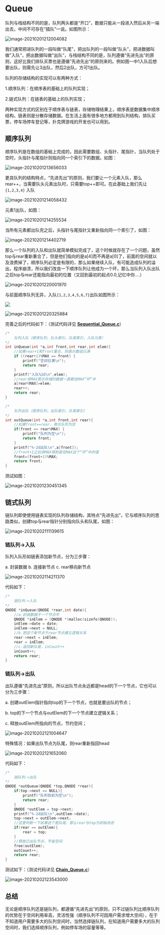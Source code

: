 # Queue

队列与栈结构不同的是，队列两头都是“开口”，数据只能从一段进入然后从另一端出去，中间不可存在“插队”一说。如图所示：

![image-20210201212004082](https://i.loli.net/2021/02/01/uydQEfS6zO9c724.png)

我们通常把进队列的一段叫做“队尾”，把出队列的一段叫做“队头”，把进数据叫做”入队“，把出数据叫做”出队“，与栈结构不同的是，队列遵循“先进先出”的原则，这好比我们排队买票也是遵循”先进先出“的原则来的。例如图一中1入队后想要出队，则需先让3出队，然后2出队，方可1出队。

队列的存储结构的实现可以有两种方式：

1.顺序队列：在顺序表的基础上的队列实现；

2.链式队列：在链表的基础上的队列实现；

两种实现方式的区别在于顺序表与链表，存储物理结果上，顺序表是数据集中顺序结构，链表则是分散存储数据。在生活上面有很多地方都用到队列结构，排队买票，停车场停车登记等，扑克牌游戏的开发也可以用到。

## 顺序队列

顺序队列是在数组的基础上完成的，因此需要数组、头指针、尾指针，当队列处于空时，头指针与尾指针则指向同一个索引下的数据。如图：

![image-20210201213656033](https://i.loli.net/2021/02/01/C9wZfj7lmXWbiQ5.png)

更具队列的结构特点，“先进先出”的原则，我们要让一个元素入队，那么rear++，当需要队头元素出队时，只需要top++即可。在此基础上我们先让 `{1,2,3,4}` 入队

![image-20210201214058432](C:\Users\HP\AppData\Roaming\Typora\typora-user-images\image-20210201214058432.png)

元素1出队，如图：

![image-20210201214255534](https://i.loli.net/2021/02/01/jg8AmEdnl34FW9y.png)

当所有元素都出队完之后，头指针与尾指针又重新指向同一个索引了，如图：

![image-20210201214402719](https://i.loli.net/2021/02/01/qlxpAtfLJz3ICMT.png)

那么一个队列的入队和出队就简单模拟完成了，这个时候就存在了一个问题，虽然top与rear重新重合了，但是他们指向的是a[4]而不再是a[0]了，前面的空间就以及浪费掉了，顺序队列必定是有限的，那么如果继续入队，有可能造成队列的溢出，程序崩溃，所以我们改良一下顺序队列让他成为一个环，那么当队列入队出队之后top与rear还能指向最初的位置（又回到最初的起点0.0,记忆中你....）

![image-20210201220001970](https://i.loli.net/2021/02/01/C8cHIamYSZoUPVD.png)

与前面顺序队列无异，入队`{1,2,3,4,5,6,7}`出队如图所示：

![](https://i.loli.net/2021/02/01/D7qrgdEwHUkf4RZ.png)

![image-20210201220325884](https://i.loli.net/2021/02/01/6UicfZhTpSmDEb4.png)

完善之后的代码如下：（测试代码详见 **[Sequential_Queue.c](https://github.com/409592048/DateStructure/blob/master/Queue/Sequential_Queue.c)**）

```c
/*
    队列入队（顺序队列，队头索引，队尾索引，入队元素）
*/
int inQueue(int *a,int front,int rear,int elem){
    //如果rear+1和front重合，则表示数组已满
    if ((rear+1)%MAX == front) {
        printf("空间已满\n");
        return rear;
    }
    printf("入队%2d\n",elem);
    //rear余MAX表示存储的数据一直都在MAX“环”中
    a[rear%MAX]=elem;
    rear++;
    return rear;
}

/*
    队列出队（顺序队列，出队索引，队尾索引）
*/
int outQueue(int *a,int front,int rear){
    //如果front==rear，表示队列为空
    if(front == rear%MAX) {
        printf("队列为空\n");
        return front;
    }
    printf("%-2d出队\n",a[front]);
    //front+1之后余MAX得到是在MAX这个“环”中的值
    front=(front+1)%MAX;
    return front;
}
```

测试如图：

![image-20210201230451345](https://i.loli.net/2021/02/01/lhepdXPRFD5q8vj.png)

## 链式队列

链队列即使使用链表实现的队列存储结构，其特点“先进先出”，它与顺序队列的思路类似，创建top与rear指针分别指向队头和队尾，如图：

![image-20210202111139615](https://i.loli.net/2021/02/02/Ro7zwVui2l5CtkW.png)

### 链队列->入队

队列入队形如链表添加新节点，分为三步骤：

a. 封装数据    b. 连接新节点    c. rear移向新节点

![image-20210202114211370](https://i.loli.net/2021/02/02/7XO1Q53ZmVvhfrS.png)

代码如下：

```c
/*
    链队列->入队
*/
QNODE *inQueue(QNODE *rear,int date){
    //a.封装数据于一个节点中
    QNODE *inElem = (QNODE *)malloc(sizefo(QNODE));
    inElem->date = date;
    inElem->next = NULL;
    //b.把这个新节点于rear节点建立逻辑关系
    rear->next = inElem;
    rear = inElem;
    //c.返回新队尾，inCount++
    inCount++;
    return rear;
}
```

### 链队列->出队

出队遵循“先进先出”原则，所以出队节点永远都是head的下一个节点，它也可以分为三步骤：

a. 创建outElem指针指向top的下一个节点，也就是要出队的节点；

b. top的下一个节点与outElem的下一个节点建立逻辑关系；

c. 释放outElem所指向的节点，节约空间；

![image-20210202121004647](https://i.loli.net/2021/02/02/NWS8Qwoegi35cUH.png)

特殊情况：如果出队节点为队尾，则rear重新指回head

![image-20210202121652060](https://i.loli.net/2021/02/02/xo2YV4Xnlic9DSW.png)

代码如下：

```c
/*
    链队列->出队
*/
QNODE *outQueue(QNODE *top,QNODE *rear){
    if(top->next == NULL){
        printf("队列目前为空\n");
        return rear;
    }
    QNODE *outElem = top->next;
    printf("%-2d出队\n",outElem->date);
    top->next = outElem->next;
    //这里判断一下如果这个是队尾，那么rear与top为初始状态
    if(rear == outElem){
        rear = top;
    }
    //释放已出队节点，节省空间
    free(outElem);
    outCount++;
    return rear;
}
```

测试如下：（测试代码详见 **[Chain_Queue.c](https://github.com/409592048/DateStructure/blob/master/Queue/Chain_Queue.c)**）

![image-20210202123543000](https://i.loli.net/2021/02/02/rwiXmu47qAbOl8x.png)

## 总结

无论是顺序队列还是链队列，都遵循“先进先出”的原则，只不过链队列比顺序队列的优势在于空间利用率高，灵活性强（顺序队列不可因用户需求增大空间），在于不知道用户需要多大的队列空间时，当然选择链队列，在知道用户需要多大的队列空间时，我们选择顺序队列，例如停车场的容量等等。